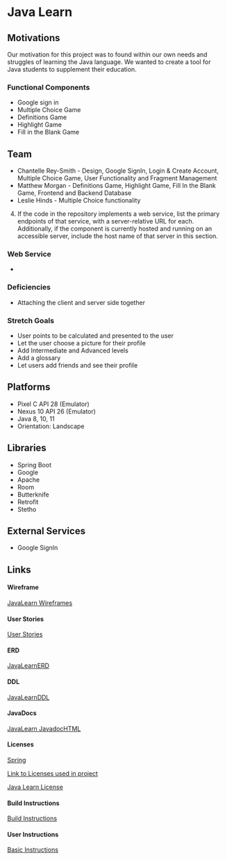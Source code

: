 # Java Learn

## Motivations 

Our motivation for this project was to found within our own needs and struggles of learning the Java language. We wanted to create
a tool for Java students to supplement their education. 

### Functional Components

* Google sign in 
* Multiple Choice Game
* Definitions Game
* Highlight Game
* Fill in the Blank Game

## Team

* Chantelle Rey-Smith - Design, Google SignIn, Login & Create Account, Multiple Choice Game, User Functionality and Fragment Management
* Matthew Morgan - Definitions Game, Highlight Game, Fill In the Blank Game, Frontend and Backend Database
* Leslie Hinds -  Multiple Choice functionality

4. If the code in the repository implements a web service, list the primary endpoints of that service, with a server-relative URL for each. Additionally, if the component is currently hosted and running on an accessible server, include the host name of that server in this section.

### Web Service

* 


### Deficiencies

* Attaching the client and server side together

### Stretch Goals

* User points to be calculated and presented to the user
* Let the user choose a picture for their profile
* Add Intermediate and Advanced levels
* Add a glossary 
* Let users add friends and see their profile


## Platforms
  
* Pixel C API 28 (Emulator)
* Nexus 10 API 26 (Emulator)
* Java 8, 10, 11
* Orientation: Landscape
 
## Libraries

* Spring Boot
* Google
* Apache
* Room
* Butterknife
* Retrofit
* Stetho

## External Services

* Google SignIn

## Links

#### Wireframe

[JavaLearn Wireframes](JavaLearn_Mockup.pdf)

#### User Stories

[User Stories](Java_Learn_UserStories.pdf )

#### ERD

[JavaLearnERD](java_learn_erd.pdf)

#### DDL

[JavaLearnDDL](java_learn_ddl.pdf)

#### JavaDocs

[JavaLearn JavadocHTML]()

#### Licenses 

[Spring](https://spring.io/projects/spring-restdocs)

[Link to Licenses used in project](licenses.md)

[Java Learn License](https://github.com/project-java-learn/java_learn/blob/master/LICENSE)

#### Build Instructions

[Build Instructions](JavaLearn_BuildComp.pdf)  

#### User Instructions

[Basic Instructions](JavaLearn_BasicIns.pdf)
    

